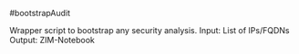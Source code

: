 #bootstrapAudit

Wrapper script to bootstrap any security analysis.
Input: List of IPs/FQDNs
Output: ZIM-Notebook
